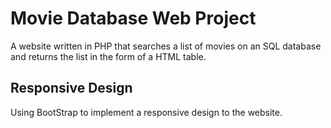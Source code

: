 # Movie Database Web Project

A website written in PHP that searches a list of movies on an SQL database and returns the list in the form of a HTML table.

## Responsive Design

Using BootStrap to implement a responsive design to the website.